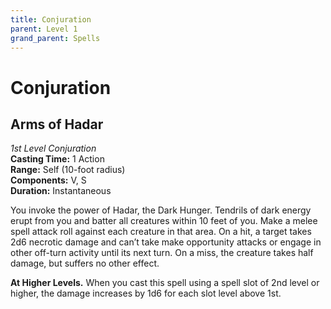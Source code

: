 ```yaml
---
title: Conjuration
parent: Level 1
grand_parent: Spells
---
```


# Conjuration

## Arms of Hadar
*1st Level Conjuration*<br>
**Casting Time:** 1 Action<br>
**Range:** Self (10-foot radius)<br>
**Components:** V, S<br>
**Duration:** Instantaneous

You invoke the power of Hadar, the Dark Hunger. Tendrils of dark energy erupt from you and batter all creatures within 10 feet of you. Make a melee spell attack roll against each creature in that area. On a hit, a target takes 2d6 necrotic damage and can’t take make opportunity attacks or engage in other off-turn activity until its next turn. On a miss, the creature takes half damage, but suffers no other effect. 

**At Higher Levels.** When you cast this spell using a spell slot of 2nd level or higher, the damage increases by 1d6 for each slot level above 1st.